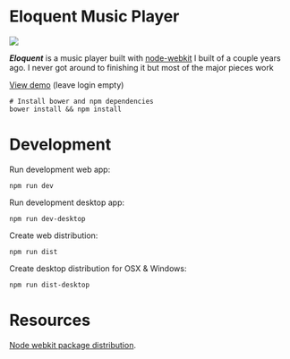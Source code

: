 Eloquent Music Player
=====================

<img src="https://cdn.rawgit.com/samhunta/piffy/tree/master/media/screenshot.png">

***Eloquent*** is a music player built with [node-webkit](https://github.com/rogerwang/node-webkit/wiki) I built of a couple years ago. I never got around to finishing it but most of the major pieces work

[View demo](https://samhunta.github.io/piffy) (leave login empty)


```
# Install bower and npm dependencies
bower install && npm install
```

# Development

Run development web app:
```
npm run dev
```

Run development desktop app:
```
npm run dev-desktop
```

Create web distribution:
```
npm run dist
```

Create desktop distribution for OSX & Windows:
```
npm run dist-desktop
```

# Resources

[Node webkit package distribution](https://github.com/rogerwang/node-webkit/wiki/How-to-package-and-distribute-your-apps).